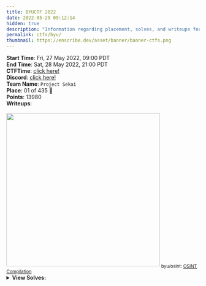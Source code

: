 ```yaml
---
title: BYUCTF 2022
date: 2022-05-29 09:12:14
hidden: true
description: "Information regarding placement, solves, and writeups for BYUCTF 2022."
permalink: ctfs/byu/
thumbnail: https://enscribe.dev/asset/banner/banner-ctfs.png
---
```


<div class="box">
    <b>Start Time</b>: Fri, 27 May 2022, 09:00 PDT<br>
    <b>End Time</b>: Sat, 28 May 2022, 21:00 PDT<br>
    <b>CTFTime</b>: <a href="https://ctftime.org/event/1660/">click here!</a><br>
    <b>Discord</b>: <a href="https://discord.gg/dDtxzwX5Qc">click here!</a><br>
</div>

<div class="box">
    <b>Team Name</b>: <code>Project Sekai</code><br>
    <b>Place</b>: 01 of 435 🥇<br>
    <b>Points</b>: 13980<br>
</div>

<div class="box">
    <b>Writeups</b>:<br><br>
    <a href="/ctfs/byu/osint/osint-compilation/"><img width=400 src="/asset/banner/banner-osint.png"></a>
    <sub>byu/osint: <a href="/ctfs/byu/osint/osint-compilation/">OSINT Compilation</a>
</div>

<div class="box no-highlight">
    <details>
        <summary><b>View Solves:</b></summary>
        <br>

| Challenge                           | Category  | Value | Time                  | Writeup                                                               |
|-------------------------------------|-----------|-------|-----------------------|-----------------------------------------------------------------------|
| ⠀                                   |           |       |                       |                                                                       |
| Shifting Mindset                    | crypto    | 50    | May 27th, 9:56:36 AM  |                                                                       |
| Truth and Falsehood                 | crypto    | 432   | May 27th, 11:37:10 AM |                                                                       |
| The Most Worthy Distinction of Pain | crypto    | 465   | May 27th, 3:30:15 PM  |                                                                       |
| XQR                                 | crypto    | 490   | May 27th, 5:22:59 PM  |                                                                       |
| Shouty 2                            | crypto    | 493   | May 27th, 9:21:16 PM  |                                                                       |
| Take Me Out to the Ball Game        | crypto    | 498   | May 28th, 11:46:57 AM |                                                                       |
| Too Many Times                      | crypto    | 498   | May 28th, 5:03:17 PM  |                                                                       |
| Kendrick Lamar                      | crypto    | 500   | May 27th, 11:17:02 PM |                                                                       |
| Alpine 1                            | forensics | 50    | May 27th, 9:39:42 AM  |                                                                       |
| Alpine 2                            | forensics | 50    | May 27th, 12:25:12 PM |                                                                       |
| Alpine 3                            | forensics | 50    | May 27th, 9:56:47 AM  |                                                                       |
| Qool Raster                         | forensics | 94    | May 27th, 10:33:28 AM |                                                                       |
| Sticky Key                          | forensics | 304   | May 27th, 12:50:22 PM |                                                                       |
| Banana Smoothie                     | forensics | 349   | May 27th, 5:39:58 PM  |                                                                       |
| Treasure Scanner                    | forensics | 401   | May 27th, 1:03:01 PM  |                                                                       |
| The Villain                         | forensics | 454   | May 27th, 11:03:36 PM |                                                                       |
| Blue 3                              | forensics | 482   | May 28th, 10:54:13 AM |                                                                       |
| 緑                                  | forensics | 486   | May 27th, 1:45:10 PM  |                                                                       |
| Beans Beans Beans                   | forensics | 500   | May 28th, 2:36:26 PM  |                                                                       |
| Sanity Check                        | misc      | 50    | May 27th, 9:09:51 AM  |                                                                       |
| Reconstruct                         | misc      | 183   | May 27th, 1:51:05 PM  |                                                                       |
| Makes                               | misc      | 267   | May 27th, 6:13:39 PM  |                                                                       |
| Feedback Survey                     | misc      | 275   | May 28th, 4:09:28 PM  |                                                                       |
| Probably                            | misc      | 338   | May 27th, 11:32:45 AM |                                                                       |
| Chad "The Jaw" Bronson              | misc      | 492   | May 28th, 12:00:47 AM |                                                                       |
| I don't dream about noodles, dad.   | osint     | 100   | May 27th, 9:42:20 AM  | [click here!](https://enscribe.dev/ctfs/byu/osint/osint-compilation/) |
| Oh The Vanity                       | osint     | 100   | May 27th, 10:21:10 AM | [click here!](https://enscribe.dev/ctfs/byu/osint/osint-compilation/) |
| B0uld3r1ng                          | osint     | 416   | May 27th, 11:05:14 PM | [click here!](https://enscribe.dev/ctfs/byu/osint/osint-compilation/) |
| Squatter's Rights                   | osint     | 489   | May 27th, 3:48:08 PM  | [click here!](https://enscribe.dev/ctfs/byu/osint/osint-compilation/) |
| Okta? More like OhNah               | osint     | 490   | May 28th, 1:10:01 AM  | [click here!](https://enscribe.dev/ctfs/byu/osint/osint-compilation/) |
| Murder Mystery                      | osint     | 499   | May 28th, 2:02:28 AM  | [click here!](https://enscribe.dev/ctfs/byu/osint/osint-compilation/) |
| 43                                  | osint     | 500   | May 28th, 11:07:54 AM | [click here!](https://enscribe.dev/ctfs/byu/osint/osint-compilation/) |
| Buckeye Billy Birthday              | osint     | 500   | May 28th, 12:59:33 AM | [click here!](https://enscribe.dev/ctfs/byu/osint/osint-compilation/) |
| Buckeye Billy Blabbin'              | osint     | 500   | May 28th, 1:28:55 PM  | [click here!](https://enscribe.dev/ctfs/byu/osint/osint-compilation/) |
| Basic Rev                           | re        | 50    | May 27th, 9:22:13 AM  |                                                                       |
| Fun Fact                            | re        | 50    | May 27th, 9:33:09 AM  |                                                                       |
| Windows XP                          | re        | 50    | May 27th, 10:01:40 AM |                                                                       |
| Chicken                             | re        | 439   | May 27th, 2:24:20 PM  |                                                                       |
| Fetaverse                           | web       | 50    | May 27th, 11:42:09 AM |                                                                       |
| Social Media                        | web       | 241   | May 27th, 9:52:34 AM  |                                                                       |
| Wordle                              | web       | 359   | May 27th, 4:23:38 PM  |                                                                       |
| Black                               | web       | 436   | May 27th, 7:26:12 PM  |                                                                       |
| Grafana                             | web       | 460   | May 27th, 4:38:11 PM  |                                                                       |

</details>
</div>
